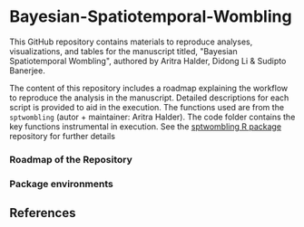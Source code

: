 Bayesian-Spatiotemporal-Wombling
================

This GitHub repository contains materials to reproduce analyses, visualizations, and
tables for the manuscript titled, "Bayesian Spatiotemporal Wombling", authored by Aritra Halder, Didong Li & Sudipto Banerjee. 

The content of this repository includes a roadmap explaining the workflow to reproduce the analysis in the manuscript. Detailed descriptions for each script is provided to aid in the execution. 
The functions used are from the `sptwombling` (autor + maintainer: Aritra Halder). The code folder contains the key functions instrumental in execution. See the [sptwombling R package](https://github.com/arh926/sptwombling) repository for further details

### Roadmap of the Repository



### Package environments

## References
